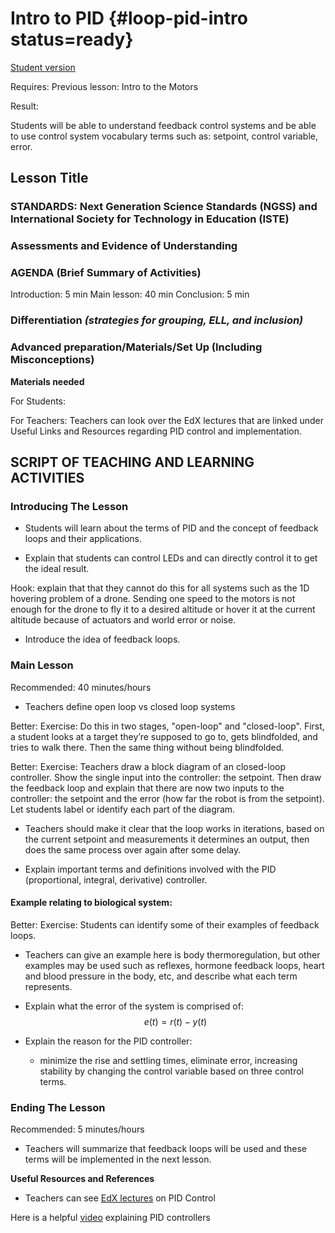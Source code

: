 # Intro to PID {#loop-pid-intro status=ready}

[Student version](+duckiesky_high_school_student#loop-pid-intro)

<div class='requirements' markdown='1'>

Requires: 
Previous lesson: Intro to the Motors 

Result: 

Students will be able to understand feedback control systems and be able to use control system vocabulary terms such as: setpoint, control variable, error. 

</div>

## Lesson Title


### STANDARDS: Next Generation Science Standards (NGSS) and International Society for Technology in Education (ISTE)



### Assessments and Evidence of Understanding


### AGENDA (Brief Summary of Activities)
Introduction: 5 min
Main lesson: 40 min
Conclusion: 5 min

### Differentiation _(strategies for grouping, ELL, and inclusion)_


### Advanced preparation/Materials/Set Up (Including Misconceptions)

**Materials needed**

For Students:

For Teachers: Teachers can look over the EdX lectures that are linked under Useful Links and Resources regarding PID control and implementation. 


## SCRIPT OF TEACHING AND LEARNING ACTIVITIES


### Introducing The Lesson

- Students will learn about the terms of PID and the concept of feedback loops and their applications. 

- Explain that students can control LEDs and can directly control it to get the ideal result. 

Hook: explain that that they cannot do this for all systems such as the 1D hovering problem of a drone. Sending one speed to the motors is not enough for the drone to fly it to a desired altitude or hover it at the current altitude because of actuators and world error or noise. 

- Introduce the idea of feedback loops. 


### Main Lesson

Recommended: 40 minutes/hours


- Teachers define open loop vs closed loop systems

<!-- https://www.electronics-tutorials.ws/systems/open-loop-system.html --> 


Better: Exercise: Do this in two stages, "open-loop" and "closed-loop". First, a student looks at a target they’re supposed to go to, gets blindfolded, and tries to walk there. Then the same thing without being blindfolded.

Better: Exercise: Teachers draw a block diagram of an closed-loop controller. Show the single input into the controller: the setpoint. Then draw the feedback loop and explain that there are now two inputs to the controller: the setpoint and the error (how far the robot is from the setpoint). Let students label or identify each part of the diagram. 

- Teachers should make it clear that the loop works in iterations, based on the current setpoint and measurements it determines an output, then does the same process over again after some delay.

- Explain important terms and definitions involved with the PID (proportional, integral, derivative) controller. 

#### Example relating to biological system: 

Better: Exercise: Students can identify some of their examples of feedback loops. 

- Teachers can give an example here is body thermoregulation, but other examples may be used such as reflexes, hormone feedback loops, heart and blood pressure in the body, etc, and describe what each term represents. 


- Explain what the error of the system is comprised of:  
    $$ e(t) = r(t) - y(t)$$

- Explain the reason for the PID controller: 
    - minimize the rise and settling times, eliminate error, increasing stability by changing the control variable based on three control terms.



### Ending The Lesson

Recommended: 5 minutes/hours

- Teachers will summarize that feedback loops will be used and these terms will be implemented in the next lesson.

**Useful Resources and References**

- Teachers can see [EdX lectures](https://edge.edx.org/courses/course-v1:BrownX+CS195R+2018_T1/course/#block-v1:BrownX+CS195R+2018_T1+type@chapter+block@0c4aafccbe244af093e640e6e81d9e26) on PID Control

Here is a helpful [video](https://www.youtube.com/watch?v=wkfEZmsQqiA) explaining PID controllers